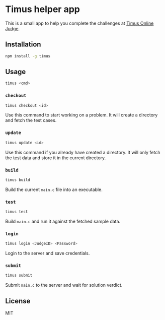 # Timus helper app

This is a small app to help you complete the challenges at
[Timus Online Judge](http://acm.timus.ru).

## Installation

```sh
npm install -g timus
```

## Usage

```sh
timus <cmd>
```

### `checkout`

```sh
timus checkout <id>
```

Use this command to start working on a problem. It will create a directory and
fetch the test cases.

### `update`

```sh
timus update <id>
```

Use this command if you already have created a directory. It will only fetch the
test data and store it in the current directory.

### `build`

```sh
timus build
```

Build the current `main.c` file into an executable.

### `test`

```sh
timus test
```

Build `main.c` and run it against the fetched sample data.

### `login`

```sh
timus login <JudgeID> <Password>
```

Login to the server and save credentials.

### `submit`

```sh
timus submit
```

Submit `main.c` to the server and wait for solution verdict.

## License

MIT
